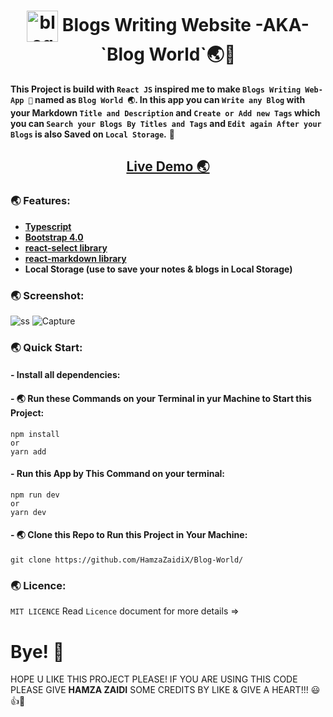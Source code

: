<h1 align="center"><img align="center" src="https://user-images.githubusercontent.com/52501040/207662627-00e531fa-fe7e-4296-975a-9f849727db68.PNG" alt="blog world" width="50px" height="50px" /> Blogs Writing Website -AKA- `Blog World`🌏📝</h1>

**This Project is build with `React JS` inspired me to make `Blogs Writing Web-App 📝` named as `Blog World 🌏`. In this app you can `Write any Blog` with your Markdown `Title and Description` and `Create or Add new Tags` which you can `Search your Blogs By Titles and Tags` and `Edit again After your Blogs` is  also Saved on `Local Storage`.** 🚀


<h2 align="center"><a href="https://blogworld123.netlify.app/">Live Demo 🌏</a></h2>

### 🌏 Features:

- **[Typescript](https://www.typescriptlang.org/)**
- **[Bootstrap 4.0](https://getbootstrap.com/docs/4.0/getting-started/introduction/)**
- **[react-select library](https://www.npmjs.com/package/react-select)**
- **[react-markdown library](https://www.npmjs.com/package/react-markdown)**
- **Local Storage (use to save your notes & blogs in Local Storage)**

### 🌏 Screenshot:

![ss](https://user-images.githubusercontent.com/52501040/203042128-1c95aa22-7bae-424d-a6f5-d845466484c6.PNG)
![Capture](https://user-images.githubusercontent.com/52501040/207662562-4f44201e-833e-4705-9334-ba69b8443981.PNG)

### 🌏 Quick Start:
#### - Install all dependencies:

#### - 🌏 Run these Commands on your Terminal in yur Machine to Start this Project:

```
npm install
or
yarn add
``` 
#### - Run this App by This Command on your terminal:
```
npm run dev
or
yarn dev
```
#### - 🌏 Clone this Repo to Run this Project in Your Machine:

```
git clone https://github.com/HamzaZaidiX/Blog-World/
```

### 🌏 Licence:

`MIT LICENCE` Read `Licence` document for more details =>

# Bye! 👋

HOPE U LIKE THIS PROJECT PLEASE! IF YOU ARE USING THIS CODE PLEASE GIVE **HAMZA ZAIDI** SOME CREDITS BY LIKE & GIVE A HEART!!! 😃👍💛

